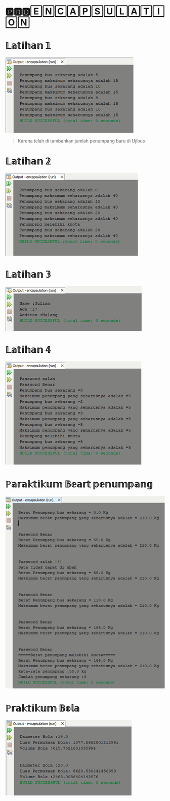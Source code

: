 # 🅿🅱🅾🄴🄽🄲🄰🄿🅂🅄🄻🄰🅃🄸🄾🄽
# 𝕃𝕒𝕥𝕚𝕙𝕒𝕟 𝟙
![Alt Text](https://github.com/rendiwibawa/PBO-Encapsulation/blob/master/Latihan%201.PNG)
>Karena telah di tambahkan jumlah penumpang baru di Ujibus

# 𝕃𝕒𝕥𝕚𝕙𝕒𝕟 𝟚
![Alt Text](https://github.com/rendiwibawa/PBO-Encapsulation/blob/master/Latihan%202.PNG)
>

# 𝕃𝕒𝕥𝕚𝕙𝕒𝕟 𝟛
![Alt Text](https://github.com/rendiwibawa/PBO-Encapsulation/blob/master/Latihan%203.PNG)
>

# 𝕃𝕒𝕥𝕚𝕙𝕒𝕟 𝟜
![Alt Text](https://github.com/rendiwibawa/PBO-Encapsulation/blob/master/Latihan%204.PNG)
>

# ℙ𝕒𝕣𝕒𝕜𝕥𝕚𝕜𝕦𝕞 𝔹𝕖𝕒𝕣𝕥 𝕡𝕖𝕟𝕦𝕞𝕡𝕒𝕟𝕘
![Alt Text](https://github.com/rendiwibawa/PBO-Encapsulation/blob/master/Praktikum%201.PNG)
>

# ℙ𝕣𝕒𝕜𝕥𝕚𝕜𝕦𝕞 𝔹𝕠𝕝𝕒
![Alt Text](https://github.com/rendiwibawa/PBO-Encapsulation/blob/master/praktikum%20Bola.PNG)
>
